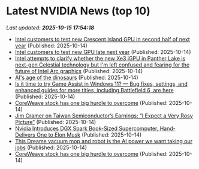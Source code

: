 # Latest NVIDIA News (top 10)
_Last updated: **2025-10-15 17:54:18**_

- [Intel customers to test new Crescent Island GPU in second half of next year](https://www.channelnewsasia.com/business/intel-customers-test-new-crescent-island-gpu-in-second-half-next-year-5402001) (Published: 2025-10-14)
- [Intel customers to test new GPU late next year](https://finance.yahoo.com/news/intel-customers-test-gpu-next-175338446.html) (Published: 2025-10-14)
- [Intel attempts to clarify whether the new Xe3 iGPU in Panther Lake is next-gen Celestial technology but I'm left confused and fearing for the future of Intel Arc graphics](https://www.pcgamer.com/hardware/graphics-cards/intel-attempts-to-clarify-whether-the-new-xe3-igpu-in-panther-lake-is-next-gen-celestial-technology-but-im-left-confused-and-fearing-for-the-future-of-intel-arc-graphics/) (Published: 2025-10-14)
- [AI's age of the dinosaurs](https://www.semafor.com/article/10/14/2025/ais-new-stars-face-a-tech-establishment-forged-in-the-pc-era) (Published: 2025-10-14)
- [Is it time to try Game Assist in Windows 11? — Bug fixes, settings, and enhanced guides for more titles, including Battlefield 6, are here](https://www.windowscentral.com/microsoft/windows-11/edge-game-assist-october-2025-update) (Published: 2025-10-14)
- [CoreWeave stock has one big hurdle to overcome](https://biztoc.com/x/3931514a058328c0) (Published: 2025-10-14)
- [Jim Cramer on Taiwan Semiconductor’s Earnings: “I Expect a Very Rosy Picture”](https://finance.yahoo.com/news/jim-cramer-taiwan-semiconductor-earnings-172207811.html) (Published: 2025-10-14)
- [Nvidia Introduces DGX Spark Book-Sized Supercomputer, Hand-Delivers One to Elon Musk](https://www.cnet.com/tech/services-and-software/nvidia-introduces-dgx-spark-book-sized-supercomputer-hand-delivers-one-to-elon-musk/) (Published: 2025-10-14)
- [This Dreame vacuum mop and robot is the AI power we want taking our jobs](https://nypost.com/shopping/dreame-aqua-10-ultra-roller-robot-vacuum-mop-review/) (Published: 2025-10-14)
- [CoreWeave stock has one big hurdle to overcome](https://www.thestreet.com/markets/coreweave-stock-has-one-big-hurdle-to-overcome) (Published: 2025-10-14)
